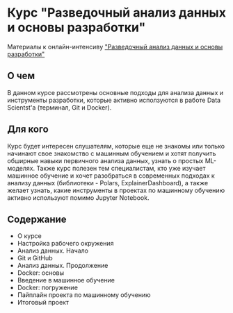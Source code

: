 # Курс "Разведочный анализ данных и основы разработки"
Материалы к онлайн-интенсиву ["Разведочный анализ данных и основы разработки"](https://stepik.org/a/177213)

## О чем
В данном курсе рассмотрены основные подходы для анализа данных и инструменты разработки, которые активно исползуются в работе Data Scientst'a (терминал, Git и Docker).

## Для кого
Курс будет интересен слушателям, которые еще не знакомы или только начинают свое знакомство с машинным обучением и хотят получить обширные навыки первичного анализа данных, узнать о простых ML-моделях. Также курс полезен тем специалистам, кто уже изучает машинное обучение и хочет разобраться в современных подходах к анализу данных (библиотеки - Polars, ExplainerDashboard), а также желает узнать, какие инструменты в проектах по машинному обучению активно используют помимо Jupyter Notebook.

## Содержание
- О курсе
- Настройка рабочего окружения
- Анализ данных. Начало
- Git и GitHub
- Анализ данных. Продолжение
- Docker: основы
- Введение в машинное обучение
- Docker: погружение
- Пайплайн проекта по машинному обучению
- Итоговый проект
